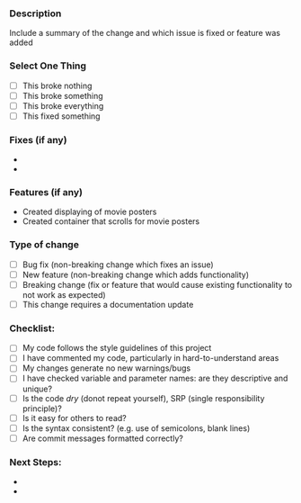 ### Description
Include a summary of the change and which issue is fixed or feature was added
### Select One Thing
- [ ] This broke nothing
- [ ] This broke something
- [ ] This broke everything
- [ ] This fixed something
### Fixes (if any)
 -
 -
### Features (if any)
 - Created displaying of movie posters
 - Created container that scrolls for movie posters
### Type of change
- [ ] Bug fix (non-breaking change which fixes an issue)
- [ ] New feature (non-breaking change which adds functionality)
- [ ] Breaking change (fix or feature that would cause existing functionality to not work as expected)
- [ ] This change requires a documentation update
### Checklist:
- [ ] My code follows the style guidelines of this project
- [ ] I have commented my code, particularly in hard-to-understand areas
- [ ] My changes generate no new warnings/bugs
- [ ] I have checked variable and parameter names: are they descriptive and unique?
- [ ] Is the code *dry* (donot repeat yourself), SRP (single responsibility principle)?
- [ ] Is it easy for others to read?
- [ ] Is the syntax consistent? (e.g. use of semicolons, blank lines)
- [ ] Are commit messages formatted correctly?
### Next Steps:
 - 
 -